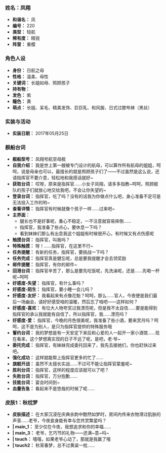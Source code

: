 ### 姓名：凤翔
* **和谐名：** 凤
* **编号：** 220
* **类型：** 轻航
* **稀有度：** 精锐
* **阵营：** 重樱


### 角色人设
* **身份：** 日航之母
* **性格：** 温柔、母性
* **关键词：** 长姐如母、照顾孩子
* **持有物：** 
* **发色：** 紫
* **瞳色：** 黄
* **萌点：** 长姐、呆毛、精美发饰、巨巨乳、和风服、日式过膝布袜（黑丝）


### 实装与活动
* **实装日期：** 2017年05月25日


### 舰船台词
* **舰船型号：** 凤翔号航空母舰
* **自我介绍：** 我是世上第一艘被专门设计的航母，可以算作所有航母的姐姐，呵呵，说是母亲也可以，最擅长的就是照顾孩子们了——不过虽然是这么说，还请指挥官不要介意，轻松地和我搭话就好~
* **获取台词：** 哎呀，原来是指挥官……小女子凤翔，请多多指教~呵呵，照顾舰队的孩子们就放心地交给我吧，不会让你失望的~
* **登录台词：** 指挥官，吃了吗？没有的话我为你做点什么吧，身心准备不足可是无法投入工作的哟~
* **查看详情：** 指挥官有时候就像个孩子一样……过来吧~
* **主界面：**
  * 腿长也不是好事呢，重心不稳定，一不注意就容易摔倒……
  * 指挥官，我准备了些点心，要休息一下吗？
  * 看到妹妹们那么有出息我这个姐姐有时候很开心，有时候又有点伤感呢
* **触摸台词：** 指挥官，叫我吗？
* **特殊触摸：** 呀！……指挥官，在这里不行~
* **任务提醒：** 有新的任务，指挥官，要挑战一下吗？
* **任务完成：** 指挥官真是健忘呢，总是要我提醒才会去领奖励
* **邮件提醒：** 指挥官，有你的邮件~
* **回港台词：** 指挥官辛苦了，那么是要先吃饭呢，先洗澡呢，还是……先喝一杯呢~呵呵
* **好感度-失望：** 指挥官，有什么事吗？
* **好感度-陌生：** 指挥官，要小睡一会儿吗？
* **好感度-友好：** 我看起来有点像花魁？呵呵，那么……官人，今夜便是我们最后一场幽会，请好好感受咱的温暖，然后忘了咱吧——这样如何？
* **好感度-喜欢：** 有位大人物夸奖过我漂亮呢，但是我不太自信……要是能得到指挥官的承认我就能有自信了，所以指挥官，我……漂亮吗？
* **好感度-爱：** 指挥官，今晚的月色很美呢，我准备了些小酒，要来赏月吗？呵呵，这不是为别人，是只为指挥官提供的特殊服务哦
* **誓约台词：** 我的梦想是有一天安定下来后和心爱的人一起开一家小酒馆……现在看来，这个梦想离实现的日子不远了呢，是吧，老·爷~
* **委托完成：** 指挥官，有妹妹完成委托回来了，我先去接她们，你也赶快过来吧。
* **强化成功：** 这样就能帮上指挥官更多的忙了……
* **旗舰开战：** 虽然不太擅长实战……不过可不能让指挥官蒙羞呢~
* **胜利台词：** 指挥官，这样的程度应该就可以了吧？
* **失败台词：** 指挥官，万分抱歉……
* **技能台词：** 宴会时间到~
* **血量告急：** 看起来不是悠哉的时候了呢……


### 皮肤1：秋枕梦
* **皮肤描述：** 在大家沉浸在庆典余韵中酣然如梦时，房间内传来衣物滑过肌肤的声音……老爷，今夜妾身能有幸与您共赏繁星吗？
* **| main_1：** 至少仅在今夜，我想追求和你的幸福……
* **| main_3：** 老爷，乞巧节的礼物——还满~意~吗~
* **| touch：** 嘻嘻，如果老爷心动了，那就是我赢了哦
* **| touch2：** 秋宵春梦，总不过黄粱一枕……
